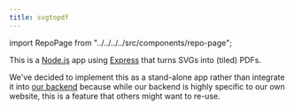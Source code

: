 ```yaml
---
title: svgtopdf
---
```


import RepoPage from "../../../../src/components/repo-page";

<RepoPage repo="svgtopdf" />

This is a [Node.js](https://nodejs.org/) app using [Express](https://expressjs.com/) that turns SVGs into (tiled) PDFs.

We've decided to implement this as a stand-alone app rather than integrate it into [our backend](/repos/backend) because while our backend is highly specific to our own website, this is a feature that others might want to re-use.